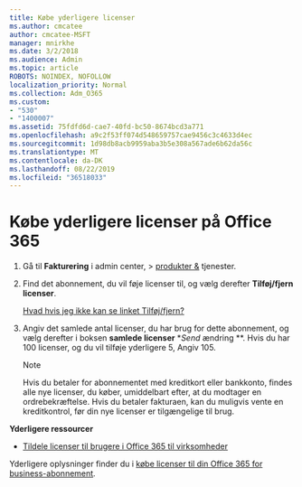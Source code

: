 ```yaml
---
title: Købe yderligere licenser
ms.author: cmcatee
author: cmcatee-MSFT
manager: mnirkhe
ms.date: 3/2/2018
ms.audience: Admin
ms.topic: article
ROBOTS: NOINDEX, NOFOLLOW
localization_priority: Normal
ms.collection: Adm_O365
ms.custom:
- "530"
- "1400007"
ms.assetid: 75fdfd6d-cae7-40fd-bc50-8674bcd3a771
ms.openlocfilehash: a9c2f53ff074d548659757cae9456c3c4633d4ec
ms.sourcegitcommit: 1d98db8acb9959aba3b5e308a567ade6b62da56c
ms.translationtype: MT
ms.contentlocale: da-DK
ms.lasthandoff: 08/22/2019
ms.locfileid: "36518033"
---
```

# <a name="buy-additional-office-365-licenses"></a>Købe yderligere licenser på Office 365

1. Gå til **Fakturering** i admin center, \> [produkter &](https://go.microsoft.com/fwlink/p/?linkid=842054) tjenester.

2. Find det abonnement, du vil føje licenser til, og vælg derefter **Tilføj/fjern licenser**.

    [Hvad hvis jeg ikke kan se linket Tilføj/fjern?](https://docs.microsoft.com/office365/admin/subscriptions-and-billing/buy-licenses#what-if-i-dont-see-the-addremove-licenses-link)

3. Angiv det samlede antal licenser, du har brug for dette abonnement, og vælg derefter i boksen **samlede licenser** **Send* ændring **. Hvis du har 100 licenser, og du vil tilføje yderligere 5, Angiv 105.

    > [!NOTE]
    > Hvis du betaler for abonnementet med kreditkort eller bankkonto, findes alle nye licenser, du køber, umiddelbart efter, at du modtager en ordrebekræftelse. Hvis du betaler fakturaen, kan du muligvis vente en kreditkontrol, før din nye licenser er tilgængelige til brug.
  
**Yderligere ressourcer**

- [Tildele licenser til brugere i Office 365 til virksomheder](https://docs.microsoft.com/office365/admin/subscriptions-and-billing/assign-licenses-to-users)

Yderligere oplysninger finder du i [købe licenser til din Office 365 for business-abonnement](https://docs.microsoft.com/office365/admin/subscriptions-and-billing/buy-licenses).